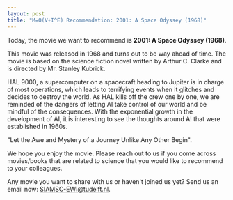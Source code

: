 ```yaml
---
layout: post
title: "M=O(V+I^E) Recommendation: 2001: A Space Odyssey (1968)"
---
```


Today, the movie we want to recommend is **2001: A Space Odyssey (1968)**.

This movie was released in 1968 and turns out to be way ahead of time. The movie is based on the science fiction novel written by Arthur C. Clarke and is directed by Mr. Stanley Kubrick.

HAL 9000, a supercomputer on a spacecraft heading to Jupiter is in charge of most operations, which leads to terrifying events when it glitches and decides to destroy the world. As HAL kills off the crew one by one, we are reminded of the dangers of letting AI take control of our world and be mindful of the consequences. 
With the exponential growth in the development of AI, it is interesting to see the thoughts around AI that were established in 1960s. 

"Let the Awe and Mystery of a Journey Unlike Any Other Begin".

We hope you enjoy the movie. Please reach out to us if you come across movies/books that are related to science that you would like to recommend to your colleagues. 

Any movie you want to share with us or haven't joined us yet? Send us an email now: [SIAMSC-EWI@tudelft.nl].

[SIAMSC-EWI@tudelft.nl]: mailto:SIAMSC-EWI@tudelft.nl
